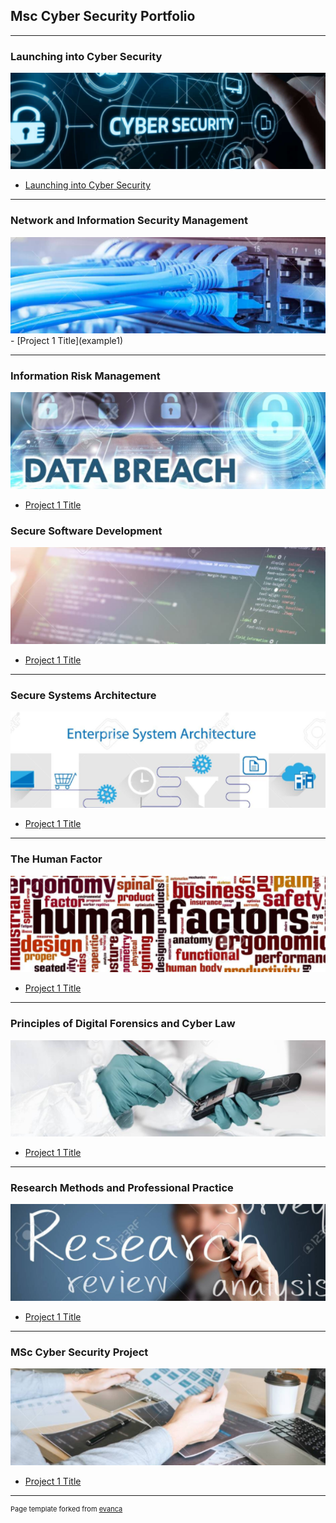 ## Msc Cyber Security Portfolio
---
### Launching into Cyber Security
<img src="images/IntoCyberSecurity.png?raw=true"/>


- [Launching into Cyber Security](/pdf/LaunchingintoCyberSecurity.pdf)

---

### Network and Information Security Management
<img src="images/network_mgmt.png?raw=true"/>
- [Project 1 Title](example1)

---
### Information Risk Management
<img src="images/info_risk.png?raw=true"/>

- [Project 1 Title](http://example.com/)

### Secure Software Development
<img src="images/SecureSoftware.png?raw=true"/>

- [Project 1 Title](http://example.com/)

---

### Secure Systems Architecture
<img src="images/SystemsArchitecture.png?raw=true"/>

- [Project 1 Title](http://example.com/)

---

### The Human Factor
<img src="images/HumanFactor.png?raw=true"/>

- [Project 1 Title](http://example.com/)

---

### Principles of Digital Forensics and Cyber Law
<img src="images/DigitalForensics.png?raw=true"/>

- [Project 1 Title](http://example.com/)

---

### Research Methods and Professional Practice
<img src="images/ResearchMethods.png?raw=true"/>

- [Project 1 Title](http://example.com/)

---

### MSc Cyber Security Project
<img src="images/SecurityProject.png?raw=true"/>

- [Project 1 Title](http://example.com/)

---
<p style="font-size:11px">Page template forked from <a href="https://github.com/evanca/quick-portfolio">evanca</a></p>
<!-- Remove above link if you don't want to attibute -->
